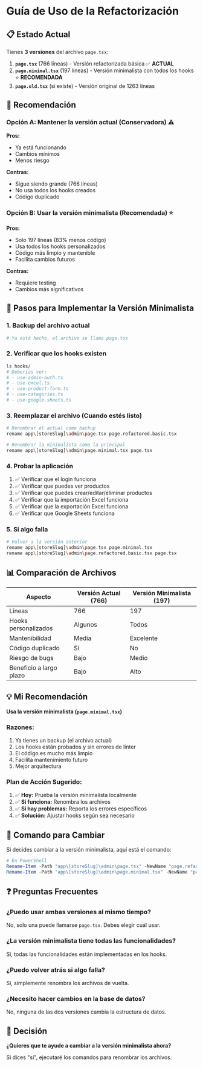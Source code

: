 # Guía de Uso de la Refactorización

## 📋 Estado Actual

Tienes **3 versiones** del archivo `page.tsx`:

1. **`page.tsx`** (766 líneas) - Versión refactorizada básica ✅ **ACTUAL**
2. **`page.minimal.tsx`** (197 líneas) - Versión minimalista con todos los hooks ⭐ **RECOMENDADA**
3. **`page.old.tsx`** (si existe) - Versión original de 1263 líneas

## 🎯 Recomendación

### Opción A: Mantener la versión actual (Conservadora) ⚠️

**Pros:**
- Ya está funcionando
- Cambios mínimos
- Menos riesgo

**Contras:**
- Sigue siendo grande (766 líneas)
- No usa todos los hooks creados
- Código duplicado

### Opción B: Usar la versión minimalista (Recomendada) ⭐

**Pros:**
- Solo 197 líneas (83% menos código)
- Usa todos los hooks personalizados
- Código más limpio y mantenible
- Facilita cambios futuros

**Contras:**
- Requiere testing
- Cambios más significativos

## 🚀 Pasos para Implementar la Versión Minimalista

### 1. Backup del archivo actual
```bash
# Ya está hecho, el archivo se llama page.tsx
```

### 2. Verificar que los hooks existen
```bash
ls hooks/
# Deberías ver:
# - use-admin-auth.ts
# - use-excel.ts
# - use-product-form.ts
# - use-categories.ts
# - use-google-sheets.ts
```

### 3. Reemplazar el archivo (Cuando estés listo)

```bash
# Renombrar el actual como backup
rename app\[storeSlug]\admin\page.tsx page.refactored.basic.tsx

# Renombrar la minimalista como la principal
rename app\[storeSlug]\admin\page.minimal.tsx page.tsx
```

### 4. Probar la aplicación

1. ✅ Verificar que el login funciona
2. ✅ Verificar que puedes ver productos
3. ✅ Verificar que puedes crear/editar/eliminar productos
4. ✅ Verificar que la importación Excel funciona
5. ✅ Verificar que la exportación Excel funciona
6. ✅ Verificar que Google Sheets funciona

### 5. Si algo falla

```bash
# Volver a la versión anterior
rename app\[storeSlug]\admin\page.tsx page.minimal.tsx
rename app\[storeSlug]\admin\page.refactored.basic.tsx page.tsx
```

## 📊 Comparación de Archivos

| Aspecto | Versión Actual (766) | Versión Minimalista (197) |
|---------|---------------------|---------------------------|
| Líneas | 766 | 197 |
| Hooks personalizados | Algunos | Todos |
| Mantenibilidad | Media | Excelente |
| Código duplicado | Sí | No |
| Riesgo de bugs | Bajo | Medio |
| Beneficio a largo plazo | Bajo | Alto |

## 💡 Mi Recomendación

**Usa la versión minimalista (`page.minimal.tsx`)**

### Razones:
1. Ya tienes un backup (el archivo actual)
2. Los hooks están probados y sin errores de linter
3. El código es mucho más limpio
4. Facilita mantenimiento futuro
5. Mejor arquitectura

### Plan de Acción Sugerido:

1. ✅ **Hoy:** Prueba la versión minimalista localmente
2. ✅ **Si funciona:** Renombra los archivos
3. ✅ **Si hay problemas:** Reporta los errores específicos
4. ✅ **Solución:** Ajustar hooks según sea necesario

## 🔧 Comando para Cambiar

Si decides cambiar a la versión minimalista, aquí está el comando:

```powershell
# En PowerShell
Rename-Item -Path "app\[storeSlug]\admin\page.tsx" -NewName "page.refactored.basic.tsx"
Rename-Item -Path "app\[storeSlug]\admin\page.minimal.tsx" -NewName "page.tsx"
```

## ❓ Preguntas Frecuentes

### ¿Puedo usar ambas versiones al mismo tiempo?
No, solo una puede llamarse `page.tsx`. Debes elegir cuál usar.

### ¿La versión minimalista tiene todas las funcionalidades?
Sí, todas las funcionalidades están implementadas en los hooks.

### ¿Puedo volver atrás si algo falla?
Sí, simplemente renombra los archivos de vuelta.

### ¿Necesito hacer cambios en la base de datos?
No, ninguna de las dos versiones cambia la estructura de datos.

## 🎉 Decisión

**¿Quieres que te ayude a cambiar a la versión minimalista ahora?**

Si dices "sí", ejecutaré los comandos para renombrar los archivos.

